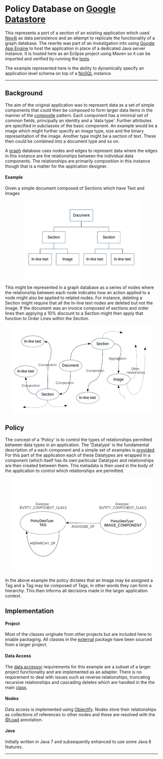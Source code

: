 # Policy Database on [Google Datastore](https://cloud.google.com/datastore)


This represents a port of a section of an existing application which used [Neo4j](https://neo4j.com/) as data persistence and an attempt to replicate the functionality of a graph database. The rewrite was part of an investigation into using [Google App Engine](https://cloud.google.com/appengine/) to host the application in place of a dedicated Java server instance. It is hosted here as an Eclipse project using Maven so it can be imported and verified by running the [tests](https://github.com/srbaird/PolicyComponentsForDataStore/blob/master/src/test/java/com/bac/policydsentitycomponent/entity/AllTests.java).

The example represented here is the ability to dynamically specify an application level schema on top of a [NoSQL](https://en.wikipedia.org/wiki/NoSQL) instance. 

___

## Background

The aim of the original application was to represent data as a set of simple components that could then be composed to form larger data items in the manner of the [composite](https://en.wikipedia.org/wiki/Composite_pattern) pattern. Each component has a minimal set of common fields, principally an identity and a 'data type'. Further attributes are specified in subclasses of the basic component. An example would be a image which might further specify an image type, size and the binary representation of the image. Another type might be a section of text. These then could be combined into a document type and so on.

 A [graph](https://en.wikipedia.org/wiki/Graph_database) database uses nodes and edges to represent data where the edges in this instance are the relationships between the individual data components. The relationships are primarily composition in this instance though that is a matter for the application designer. 

#### Example

Given a simple document composed of Sections which have Text and Images 

<p align="center">
<img src="https://github.com/srbaird/PolicyComponentsForDataStore/blob/master/documents/Document Structure Example.jpg" alt="Document Example"  >
</p>

This might be represented in a graph database as a series of nodes where the relationship between each node indicates how an action applied to a node might also be applied to related nodes. For instance, deleting a Section might require that all the In-line text nodes are deleted but not the Image. If the document was an invoice composed of sections and order lines then applying a 10% discount to a Section might then apply that function to Order Lines within the Section.

 <p align="center">
<img src="https://github.com/srbaird/PolicyComponentsForDataStore/blob/master/documents/Document Graph Example.jpg" alt="Graph Example"  >

## Policy

The concept of a 'Policy' is to control the types of relationships permitted between data types in an application. The 'Datatype' is the fundamental description of a each component and a simple set of examples is [provided](https://github.com/srbaird/PolicyComponentsForDataStore/blob/master/src/main/java/com/bac/policydsentitycomponent/external/EntityComponentDataType.java). For this part of the application each of these Datatypes are wrapped in a component (which itself has its own particular Datatype) and relationships are then created between them. This metadata is then used in the body of the application to control which relationships are permitted.

 <p align="center">
<img src="https://github.com/srbaird/PolicyComponentsForDataStore/blob/master/documents/Policy Graph Example.jpg" alt="Graph Example"  >

In the above example the policy dictates that an Image may be assigned a Tag and a Tag may be composed of Tags, in other words they can form a hierarchy. This then informs all decisions made in the larger application context.

## Implementation

#### Project

Most of the classes originate from other projects but are included here to enable packaging. All classes in the [external](https://github.com/srbaird/PolicyComponentsForDataStore/tree/master/src/main/java/com/bac/policydsentitycomponent/external) package have been sourced from a larger project. 

#### Data Access

The [data accessor](https://github.com/srbaird/PolicyComponentsForDataStore/blob/master/src/main/java/com/bac/policydsentitycomponent/external/PolicyComponentDAO.java) requirements for this example are a subset of a larger project functionality and are implemented as an adapter. There is no requirement to deal with issues such as reverse relationships, truncating recursive relationships and cascading deletes which are handled in the the main [class](https://github.com/srbaird/PolicyComponentsForDataStore/blob/master/src/main/java/com/bac/policydsentitycomponent/access/AbstractDataAccessor.java).

#### Nodes

Data access is implemented using [Objectify](https://github.com/objectify/objectify). Nodes store their relationships as collections of references to other nodes and these are resolved with the [@Load](https://github.com/objectify/objectify/wiki/Entities) annotation.

#### Java

Initially written in Java 7 and subsequently enhanced to use some Java 8 features.

___



